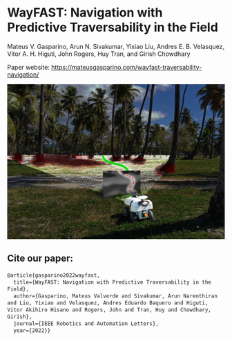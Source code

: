 # WayFAST: Navigation with Predictive Traversability in the Field
Mateus V. Gasparino, Arun N. Sivakumar, Yixiao Liu, Andres E. B. Velasquez, Vitor A. H. Higuti, John Rogers, Huy Tran, and Girish Chowdhary

Paper website: https://mateusgasparino.com/wayfast-traversability-navigation/

<img src="./images/WayFAST.jpg" width="700">

## Cite our paper:
```
@article{gasparino2022wayfast,
  title={WayFAST: Navigation with Predictive Traversability in the Field},
  author={Gasparino, Mateus Valverde and Sivakumar, Arun Narenthiran and Liu, Yixiao and Velasquez, Andres Eduardo Baquero and Higuti, Vitor Akihiro Hisano and Rogers, John and Tran, Huy and Chowdhary, Girish},
  journal={IEEE Robotics and Automation Letters},
  year={2022}}
```
